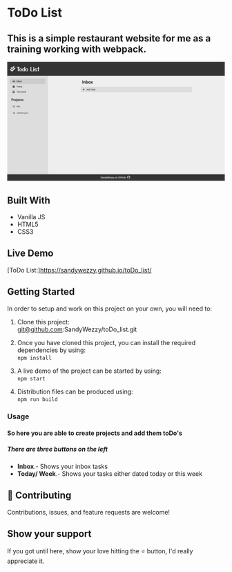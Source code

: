 # ToDo List

## This is a simple restaurant website for me as a training working with webpack.

<div align="center"><img src="./dist/images/screen.png" alt="screenshot of website" width="900" /></div>

## Built With 

- Vanilla JS
- HTML5
- CSS3


## Live Demo

[ToDo List:]https://sandywezzy.github.io/toDo_list/


## Getting Started

In order to setup and work on this project on your own, you will need to:

1. Clone this project:  
git@github.com:SandyWezzy/toDo_list.git

2. Once you have cloned this project, you can install the required dependencies by using:  
`npm install`

3. A live demo of the project can be started by using:  
`npm start`

4. Distribution files can be produced using:  
`npm run build`


### Usage

#### So here you are able to create projects and add them toDo's

##### There are three buttons on the left
- **Inbox**.- Shows your inbox tasks
- **Today/ Week**.- Shows your tasks either dated today or this week

## 🤝 Contributing

Contributions, issues, and feature requests are welcome!

## Show your support

If you got until here, show your love hitting the ⭐️ button, I'd really appreciate it.

